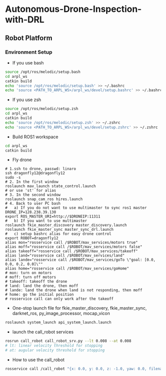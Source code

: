 # Autonomous-Drone-Inspection-with-DRL
## Robot Platform
### Environment Setup
- If you use bash
```bash
source /opt/ros/melodic/setup.bash
cd arpl_ws
catkin build
echo 'source /opt/ros/melodic/setup.bash' >> ~/.bashrc
echo 'source <PATH_TO_ARPL_WS>/arpl_ws/devel/setup.bashrc' >> ~/.bashrc
```
- If you use zsh
```bash
source /opt/ros/melodic/setup.zsh
cd arpl_ws
catkin build
echo 'source /opt/ros/melodic/setup.zsh' >> ~/.zshrc
echo 'source <PATH_TO_ARPL_WS>/arpl_ws/devel/setup.zshrc' >> ~/.zshrc
```

- Build ROS1 workspace
```bash
cd arpl_ws
catkin build
```

- Fly drone
```
# 1.ssh to drone, passwd: linaro
ssh dragonfly12@dragonfly12
sudo -s
# 2. In the first window
roslaunch mav_launch state_control.launch
# or use 'st' for alias
# 3. In the second window
roslaunch snap_cam_ros hires.launch
# 4. Back to user PC bash
#   a) If you do not want to use multimaster to sync ros1 master
DRONE_IP=128.238.39.130
export ROS_MASTER_URI=http://$DRONEIP:11311
#   b) If you want to use multimaster
roslaunch fkie_master_discovery master_discovery.launch
roslaunch fkie_master_sync master_sync_drl.launch
#   c) setup bashrc alias for easy drone control
export ROBOT=dragonfly12
alias mon="rosservice call /$ROBOT/mav_services/motors true"
alias moff="rosservice call /$ROBOT/mav_services/motors false"
alias takeoff="rosservice call /$ROBOT/mav_services/takeoff"
alias land="rosservice call /$ROBOT/mav_services/land"
alias lande="rosservice call /$ROBOT/mav_services/goTo \"goal: [0.0, 0.0, 0.2, 0.0]\""
alias home="rosservice call /$ROBOT/mav_services/goHome"
# mon: turn on motors
# moff: turn off motors
# takeoff: takeoff the drone
# land: land the drone, then moff
# lande: land the drone when land is not responding, then moff
# home: go the initial position
# rosservice call can only work after the takeoff
``` 

- One-stop launch file for fkie_master_discovery, fkie_master_sync, darknet_ros, py_image_processor, mocap_vicon
```bash
roslaunch system_launch api_system_launch.launch
```

- launch the call_robot services
```bash
rosrun call_robot call_robot_srv.py --lt 0.008 --at 0.008
# lt: linear velocity threshold for stopping
# at: augular velocity threshold for stopping
```

- How to use the call_robot
```bash
rosservice call /call_robot "{x: 0.0, y: 0.0, z: -1.0, yaw: 0.0, filename: '/home/$USER/image.png', topic: '/hires/image_raw/compressed', robot: 'dragonfly12'}"
```

